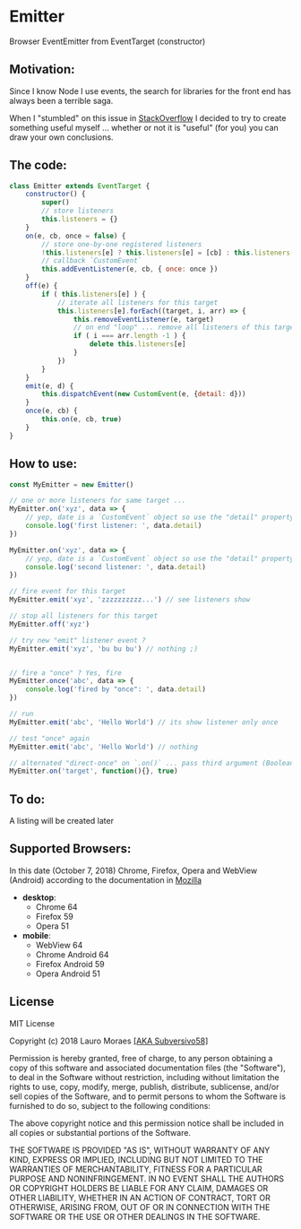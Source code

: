 # Emitter
Browser EventEmitter from EventTarget (constructor)


## Motivation:

Since I know Node I use events, the search for libraries for the front end has always been a terrible saga.

When I "stumbled" on this issue in [StackOverflow](https://stackoverflow.com/questions/22186467/how-to-use-javascript-eventtarget) I decided to try to create something useful myself ... whether or not it is "useful" (for you) you can draw your own conclusions.



## The code:

```javascript
class Emitter extends EventTarget {
    constructor() {
        super()
        // store listeners
        this.listeners = {}
    }
    on(e, cb, once = false) {
        // store one-by-one registered listeners
        !this.listeners[e] ? this.listeners[e] = [cb] : this.listeners[e].push(cb)
        // callback `CustomEvent`
        this.addEventListener(e, cb, { once: once })
    }
    off(e) {
        if ( this.listeners[e] ) {
            // iterate all listeners for this target
            this.listeners[e].forEach((target, i, arr) => {
                this.removeEventListener(e, target)
                // on end "loop" ... remove all listeners of this target (by reference)
                if ( i === arr.length -1 ) {
                    delete this.listeners[e]
                }
            })
        }
    }
    emit(e, d) {
        this.dispatchEvent(new CustomEvent(e, {detail: d}))
    }
    once(e, cb) {
        this.on(e, cb, true)
    }
}
```

## How to use:

```javascript
const MyEmitter = new Emitter()

// one or more listeners for same target ...
MyEmitter.on('xyz', data => {
    // yep, date is a `CustomEvent` object so use the "detail" property for get data
    console.log('first listener: ', data.detail)
})

MyEmitter.on('xyz', data => {
    // yep, date is a `CustomEvent` object so use the "detail" property for get data
    console.log('second listener: ', data.detail)
})

// fire event for this target
MyEmitter.emit('xyz', 'zzzzzzzzzz...') // see listeners show

// stop all listeners for this target
MyEmitter.off('xyz')

// try new "emit" listener event ?
MyEmitter.emit('xyz', 'bu bu bu') // nothing ;)


// fire a "once" ? Yes, fire
MyEmitter.once('abc', data => {
    console.log('fired by "once": ', data.detail)
})

// run
MyEmitter.emit('abc', 'Hello World') // its show listener only once

// test "once" again
MyEmitter.emit('abc', 'Hello World') // nothing

// alternated "direct-once" on `.on()` ... pass third argument (Boolean: true)
MyEmitter.on('target', function(){}, true)
```


## To do:

A listing will be created later


## Supported Browsers:

In this date (October 7, 2018) Chrome, Firefox, Opera and WebView (Android) according to the documentation in [Mozilla](https://developer.mozilla.org/en-US/docs/Web/API/EventTarget)

* **desktop**: 
  * Chrome 64
  * Firefox 59
  * Opera 51
* **mobile**: 
  * WebView 64
  * Chrome Android 64
  * Firefox Android 59
  * Opera Android 51
  

## License

MIT License

Copyright (c) 2018 Lauro Moraes [[AKA Subversivo58]](https://github.com/subversivo58)

Permission is hereby granted, free of charge, to any person obtaining a copy
of this software and associated documentation files (the "Software"), to deal
in the Software without restriction, including without limitation the rights
to use, copy, modify, merge, publish, distribute, sublicense, and/or sell
copies of the Software, and to permit persons to whom the Software is
furnished to do so, subject to the following conditions:

The above copyright notice and this permission notice shall be included in all
copies or substantial portions of the Software.

THE SOFTWARE IS PROVIDED "AS IS", WITHOUT WARRANTY OF ANY KIND, EXPRESS OR
IMPLIED, INCLUDING BUT NOT LIMITED TO THE WARRANTIES OF MERCHANTABILITY,
FITNESS FOR A PARTICULAR PURPOSE AND NONINFRINGEMENT. IN NO EVENT SHALL THE
AUTHORS OR COPYRIGHT HOLDERS BE LIABLE FOR ANY CLAIM, DAMAGES OR OTHER
LIABILITY, WHETHER IN AN ACTION OF CONTRACT, TORT OR OTHERWISE, ARISING FROM,
OUT OF OR IN CONNECTION WITH THE SOFTWARE OR THE USE OR OTHER DEALINGS IN THE
SOFTWARE.

